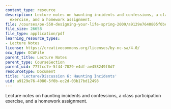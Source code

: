 ```yaml
---
content_type: resource
description: Lecture notes on haunting incidents and confessions, a class participation
  exercise, and a homework assignment.
file: /courses/pe-550-designing-your-life-spring-2009/a9129e7640805f0bec2d03b17bd12498_MITPE_550iap09_s09_lec06.pdf
file_size: 26658
file_type: application/pdf
learning_resource_types:
- Lecture Notes
license: https://creativecommons.org/licenses/by-nc-sa/4.0/
ocw_type: OCWFile
parent_title: Lecture Notes
parent_type: CourseSection
parent_uid: 777fcc7e-5f44-7829-e4df-ae458249f8d7
resourcetype: Document
title: 'Lecture/Discussion 6: Haunting Incidents'
uid: a9129e76-4080-5f0b-ec2d-03b17bd12498
---
```

Lecture notes on haunting incidents and confessions, a class participation exercise, and a homework assignment.